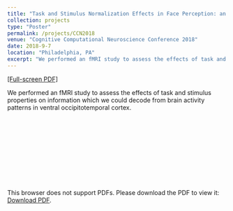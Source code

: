```yaml
---
title: "Task and Stimulus Normalization Effects in Face Perception: an fMRI Study"
collection: projects
type: "Poster"
permalink: /projects/CCN2018
venue: "Cognitive Computational Neuroscience Conference 2018"
date: 2018-9-7
location: "Philadelphia, PA"
excerpt: "We performed an fMRI study to assess the effects of task and stimulus properties on information which we could decode from brain activity patterns in ventral occipitotemporal cortex."
---
```


[[Full-screen PDF]](http://nblauch.github.io/files/CCN2018_poster.pdf)

We performed an fMRI study to assess the effects of task and stimulus properties on information which we could decode from brain activity patterns in ventral occipitotemporal cortex.

<object data="/files/CCN2018_poster.pdf" type="application/pdf" width="1000px" height="563px">
    <embed src="http://nblauch.github.io/files/CCN2018_poster.pdf">
        <p>This browser does not support PDFs. Please download the PDF to view it: <a href="http://nblauch.github.io/files/CCN2018_poster.pdf">Download PDF</a>.</p>
    </embed>
</object>
